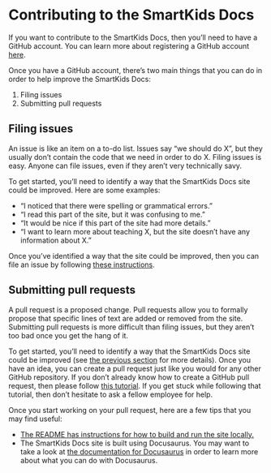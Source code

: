 # Contributing to the SmartKids Docs

If you want to contribute to the SmartKids Docs, then you’ll need to have a GitHub account. You can learn more about registering a GitHub account [here](https://docs.github.com/en/get-started/start-your-journey/creating-an-account-on-github).

Once you have a GitHub account, there’s two main things that you can do in order to help improve the SmartKids Docs:

1. Filing issues
2. Submitting pull requests

## Filing issues

An issue is like an item on a to-do list. Issues say “we should do X”, but they usually don’t contain the code that we need in order to do X. Filing issues is easy. Anyone can file issues, even if they aren’t very technically savy.

To get started, you’ll need to identify a way that the SmartKids Docs site could be improved. Here are some examples:

-   “I noticed that there were spelling or grammatical errors.”
-   “I read this part of the site, but it was confusing to me.”
-   “It would be nice if this part of the site had more details.”
-   “I want to learn more about teaching X, but the site doesn’t have any information about X.”

Once you’ve identified a way that the site could be improved, then you can file an issue by following [these instructions](https://docs.github.com/en/issues/tracking-your-work-with-issues/creating-an-issue).

## Submitting pull requests

A pull request is a proposed change. Pull requests allow you to formally propose that specific lines of text are added or removed from the site. Submitting pull requests is more difficult than filing issues, but they aren’t too bad once you get the hang of it.

To get started, you’ll need to identify a way that the SmartKids Docs site could be improved (see [the previous section](#filing-issues) for more details). Once you have an idea, you can create a pull request just like you would for any other GitHub repository. If you don’t already know how to create a GitHub pull request, then please follow [this tutorial](https://www.digitalocean.com/community/tutorials/how-to-create-a-pull-request-on-github). If you get stuck while following that tutorial, then don’t hesitate to ask a fellow employee for help.

Once you start working on your pull request, here are a few tips that you may find useful:

-   [The README has instructions for how to build and run the site locally.](./README.md#building-and-previewing-the-site-locally)
-   The SmartKids Docs site is built using Docusaurus. You may want to take a look at [the documentation for Docusaurus](https://docusaurus.io/docs) in order to learn more about what you can do with Docusaurus.
